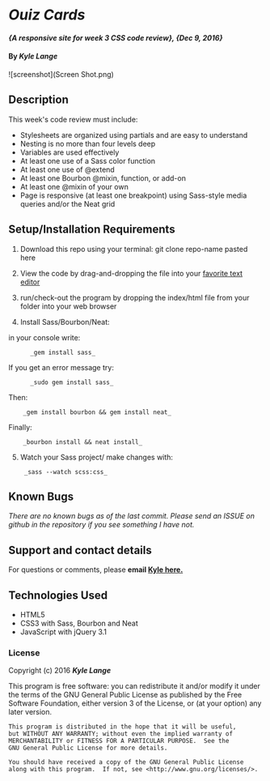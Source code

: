 # _Ouiz Cards_

#### _{A responsive site for week 3 CSS code review}, {Dec 9, 2016}_

#### By _**Kyle Lange**_

![screenshot](Screen Shot.png)


## Description
 This week's code review must include:

 * Stylesheets are organized using partials and are easy to understand
 * Nesting is no more than four levels deep
 * Variables are used effectively
 * At least one use of a Sass color function
 * At least one use of @extend
 * At least one Bourbon @mixin, function, or add-on
 * At least one @mixin of your own
 * Page is responsive (at least one breakpoint) using Sass-style media queries and/or the Neat grid

## Setup/Installation Requirements

1. Download this repo using your terminal: git clone repo-name pasted here

2. View the code by drag-and-dropping the file into your [favorite text editor](https://atom.io)

3. run/check-out the program by dropping the index/html file from your folder into your web browser

4. Install Sass/Bourbon/Neat:

  in your console write:

          _gem install sass_

  If you get an error message try:

          _sudo gem install sass_

  Then:

        _gem install bourbon && gem install neat_

  Finally:

        _bourbon install && neat install_

5. Watch your Sass project/ make changes with:

        _sass --watch scss:css_

## Known Bugs

_There are no known bugs as of the last commit. Please send an ISSUE on github in the repository if you see something I have not._

## Support and contact details

For questions or comments, please __email  [Kyle here.](baronsintrees@gmail.com)__

## Technologies Used

* HTML5
* CSS3 with Sass, Bourbon and Neat
* JavaScript with jQuery 3.1

### License

Copyright (c) 2016 **_Kyle Lange_**

This program is free software: you can redistribute it and/or modify
    it under the terms of the GNU General Public License as published by
    the Free Software Foundation, either version 3 of the License, or
    (at your option) any later version.

    This program is distributed in the hope that it will be useful,
    but WITHOUT ANY WARRANTY; without even the implied warranty of
    MERCHANTABILITY or FITNESS FOR A PARTICULAR PURPOSE.  See the
    GNU General Public License for more details.

    You should have received a copy of the GNU General Public License
    along with this program.  If not, see <http://www.gnu.org/licenses/>.
